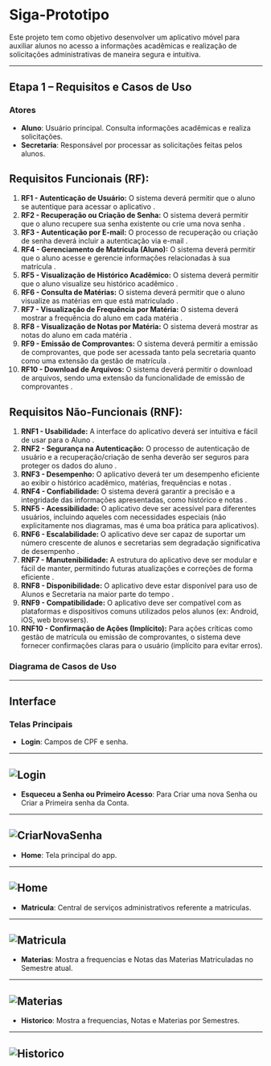 # Siga-Prototipo

Este projeto tem como objetivo desenvolver um aplicativo móvel para auxiliar alunos no acesso a informações acadêmicas e realização de solicitações administrativas de maneira segura e intuitiva.

---

## Etapa 1 – Requisitos e Casos de Uso

### Atores

- **Aluno**: Usuário principal. Consulta informações acadêmicas e realiza solicitações.
- **Secretaria**: Responsável por processar as solicitações feitas pelos alunos.

## **Requisitos Funcionais (RF):**

1. **RF1 - Autenticação de Usuário:** O sistema deverá permitir que o aluno se autentique para acessar o aplicativo .
2. **RF2 - Recuperação ou Criação de Senha:** O sistema deverá permitir que o aluno recupere sua senha existente ou crie uma nova senha .
3. **RF3 - Autenticação por E-mail:** O processo de recuperação ou criação de senha deverá incluir a autenticação via e-mail .
4. **RF4 - Gerenciamento de Matrícula (Aluno):** O sistema deverá permitir que o aluno acesse e gerencie informações relacionadas à sua matrícula .
5. **RF5 - Visualização de Histórico Acadêmico:** O sistema deverá permitir que o aluno visualize seu histórico acadêmico .
6. **RF6 - Consulta de Matérias:** O sistema deverá permitir que o aluno visualize as matérias em que está matriculado .
7. **RF7 - Visualização de Frequência por Matéria:** O sistema deverá mostrar a frequência do aluno em cada matéria .
8. **RF8 - Visualização de Notas por Matéria:** O sistema deverá mostrar as notas do aluno em cada matéria .
9. **RF9 - Emissão de Comprovantes:** O sistema deverá permitir a emissão de comprovantes, que pode ser acessada tanto pela secretaria quanto como uma extensão da gestão de matrícula .
10. **RF10 - Download de Arquivos:** O sistema deverá permitir o download de arquivos, sendo uma extensão da funcionalidade de emissão de comprovantes .

## **Requisitos Não-Funcionais (RNF):**

1. **RNF1 - Usabilidade:** A interface do aplicativo deverá ser intuitiva e fácil de usar para o Aluno .
2. **RNF2 - Segurança na Autenticação:** O processo de autenticação de usuário e a recuperação/criação de senha deverão ser seguros para proteger os dados do aluno .
3. **RNF3 - Desempenho:** O aplicativo deverá ter um desempenho eficiente ao exibir o histórico acadêmico, matérias, frequências e notas .
4. **RNF4 - Confiabilidade:** O sistema deverá garantir a precisão e a integridade das informações apresentadas, como histórico e notas .
5. **RNF5 - Acessibilidade:** O aplicativo deve ser acessível para diferentes usuários, incluindo aqueles com necessidades especiais (não explicitamente nos diagramas, mas é uma boa prática para aplicativos).
6. **RNF6 - Escalabilidade:** O aplicativo deve ser capaz de suportar um número crescente de alunos e secretarias sem degradação significativa de desempenho .
7. **RNF7 - Manutenibilidade:** A estrutura do aplicativo deve ser modular e fácil de manter, permitindo futuras atualizações e correções de forma eficiente .
8. **RNF8 - Disponibilidade:** O aplicativo deve estar disponível para uso de Alunos e Secretaria na maior parte do tempo .
9. **RNF9 - Compatibilidade:** O aplicativo deve ser compatível com as plataformas e dispositivos comuns utilizados pelos alunos (ex: Android, iOS, web browsers).
10. **RNF10 - Confirmação de Ações (Implícito):** Para ações críticas como gestão de matrícula ou emissão de comprovantes, o sistema deve fornecer confirmações claras para o usuário (implícito para evitar erros).

### Diagrama de Casos de Uso

---

##  Interface

### Telas Principais

- **Login**: Campos de CPF e senha.
---
![Login](/images/Login-Figma.jpg)
---
- **Esqueceu a Senha ou Primeiro Acesso**: Para Criar uma nova Senha ou Criar a Primeira senha da Conta.
---
![CriarNovaSenha](/images/Criar_Nova_Senha-Figma.jpg)
---
- **Home**: Tela principal do app.
---
![Home](/images/Home_Figma.jpg)
---
- **Matricula**: Central de serviços administrativos referente a matriculas.
---
![Matricula](/images/Matricula-Figma.jpg)
---
- **Materias**: Mostra a frequencias e Notas das Materias Matriculadas no Semestre atual.
---
![Materias](/images/Materias-Figma.jpg)
---
- **Historico**: Mostra a frequencias, Notas e Materias por Semestres.
---
![Historico](/images/Historico-Figma.jpg)
---

















